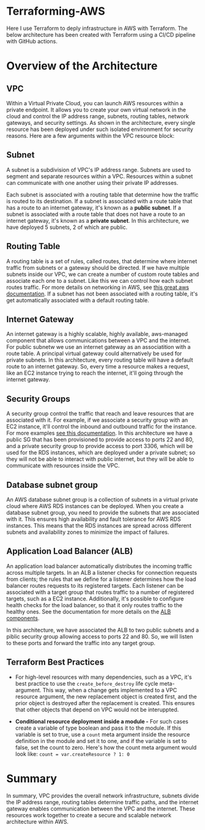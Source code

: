 # Terraforming-AWS
Here I use Terraform to deply infrastructure in AWS with Terraform. The below architecture has been created with Terraform using a CI/CD pipeline with GitHub actions.

# Overview of the Architecture
## VPC
Within a Virtual Private Cloud, you can launch AWS resources within a private endpoint. It allows you to create your own virtual network in the cloud and control the IP address range, subnets, routing tables, network gateways, and security settings. As shown in the architecture, every single resource has been deployed under such isolated environment for security reasons. Here are a few arguments within the VPC resource block:

## Subnet
A subnet is a subdivision of VPC's IP address range. Subnets are used to segment and separate resources within a VPC. Resources within a subnet can communicate with one another using their private IP addresses. 

Each subnet is associated with a routing table that determine how the traffic is routed to its destination. If a subnet is associated with a route table that has a route to an internet gateway, it's known as a **public subnet**. If a subnet is associated with a route table that does not have a route to an internet gateway, it's known as a **private subnet**. In this architecture, we have deployed 5 subnets, 2 of which are public. 

## Routing Table
A routing table is a set of rules, called routes, that determine where internet traffic from subnets or a gateway should be directed. If we have multiple subnets inside our VPC, we can create a number of custom route tables and associate each one to a subnet. Like this we can control how each subnet routes traffic. For more details on networking in AWS, see [this great aws documentation](https://docs.aws.amazon.com/vpc/latest/userguide/VPC_Route_Tables.html). If a subnet has not been associated with a routing table, it's get automatically associated with a default routing table.

## Internet Gateway
An internet gateway is a highly scalable, highly available, aws-managed component that allows communications between a VPC and the internet. For public subnetw we use an internet gateway as an associatition with a route table. A principal virtual gateway could alternatively be used for private subnets. In this architecture, every routing table will have a default route to an internet gateway. So, every time a resource makes a request, like an EC2 instance trying to reach the internet, it'll going through the internet gateway.

## Security Groups
A security group control the traffic that reach and leave resources that are associated with it. For example, if we associate a security group with an EC2 instance, it'll control the inbound and outbound traffic for the instance. For more examples [see this documentation](https://docs.aws.amazon.com/vpc/latest/userguide/vpc-security-groups.html). In this architecture we have a public SG that has been provisioned to provide access to ports 22 and 80, and a private security group to provide access to port 3306, which will be used for the RDS instances, which are deployed under a private subnet; so they will not be able to interact with public internet, but they will be able to communicate with resources inside the VPC.

## Database subnet group
An AWS database subnet group is a collection of subnets in a virtual private cloud where AWS RDS instances can be deployed. When you create a database subnet group, you need to provide the subnets that are associated with it. This ensures high availability and fault tolerance for AWS RDS instances. This means that the RDS instances are spread across different subnets and availability zones to minimize the impact of failures.

## Application Load Balancer (ALB)
An application load balancer automatically distributes the incoming traffic across multiple targets. In an ALB a listener checks for connection requests from clients; the rules that we define for a listener determines how the load balancer routes requests to its registered targets. Each listener can be associated with a target group that routes traffic to a number of registered targets, such as a EC2 instance. Additionally, it's possible to configure health checks for the load balancer, so that it only routes traffic to the healthy ones. See the documentation for more details on the [ALB components](https://docs.aws.amazon.com/elasticloadbalancing/latest/application/introduction.html). 

In this architecture, we have associated the ALB to two public subnets and a piblic security group allowing access to ports 22 and 80. So, we will listen to these ports and forward the traffic into any target group.


## Terraform Best Practices
- For high-level resources with many dependencies, such as a VPC, it's best practice to use the ```create_before_destroy``` life cycle meta-argument. This way, when a change gets implemented to a VPC resource argument, the new replacement object is created first, and the prior object is destroyed after the replacement is created. This ensures that other objects that depend on VPC would not be interuppted. 

- **Conditional resource deployment inside a module -** For such cases create a variable of type boolean and pass it to the module. If this variable is set to true, use a ```count``` meta argument inside the resource definition in the module and set it to one, and if the variable is set to false, set the count to zero. Here's how the count meta argument would look like: ```count = var.createResource ? 1: 0```

# Summary
In summary, VPC provides the overall network infrastructure, subnets divide the IP address range, routing tables determine traffic paths, and the internet gateway enables communication between the VPC and the internet. These resources work together to create a secure and scalable network architecture within AWS.